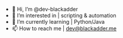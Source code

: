 - 👋 Hi, I’m @dev-blackadder
- 👀 I’m interested in | scripting & automation
- 🌱 I’m currently learning | Python/Java
- 📫 How to reach me | dev@blackadder.me
